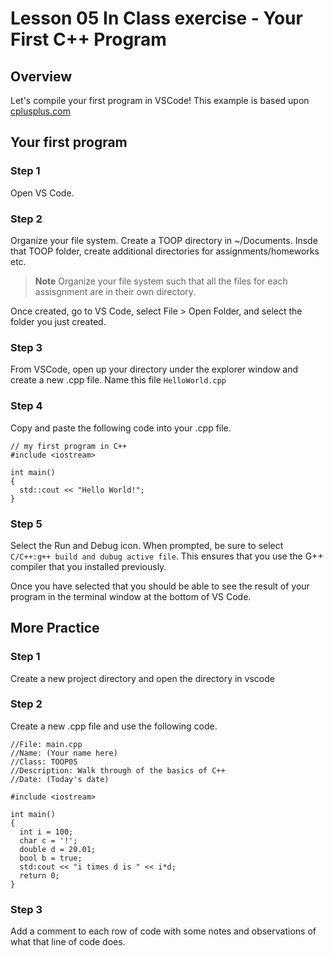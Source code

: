 # Lesson 05 In Class exercise - Your First C++ Program
## Overview
Let's compile your first program in VSCode!  This example is based upon [cplusplus.com](https://www.cplusplus.com/doc/tutorial/program_structure/)

## Your first program
### Step 1
Open VS Code. 

### Step 2
Organize your file system.  Create a TOOP directory in ~/Documents.  Insde that TOOP folder, create additional directories for assignments/homeworks etc.  

>**Note**
  >Organize your file system such that all the files for each assisgnment are in their own directory.

Once created, go to VS Code, select File > Open Folder, and select the folder you just created.  

### Step 3
From VSCode, open up your directory under the explorer window and create a new .cpp file.  Name this file `HelloWorld.cpp`

### Step 4
Copy and paste the following code into your .cpp file.

```
// my first program in C++
#include <iostream>

int main()
{
  std::cout << "Hello World!";
}
```
### Step 5
Select the Run and Debug icon.  When prompted, be sure to select `C/C++:g++ build and dubug active file`. This ensures that you use the G++ compiler that you installed previously.

Once you have selected that you should be able to see the result of your program in the terminal window at the bottom of VS Code.

## More Practice
### Step 1
Create a new project directory and open the directory in vscode

### Step 2
Create a new .cpp file and use the following code.

```
//File: main.cpp
//Name: (Your name here)
//Class: TOOP05
//Description: Walk through of the basics of C++
//Date: (Today's date)

#include <iostream>

int main()
{
  int i = 100;
  char c = '!';
  double d = 20.01;
  bool b = true;
  std:cout << "i times d is " << i*d;
  return 0;
}
```

### Step 3
Add a comment to each row of code with some notes and observations of what that line of code does.





  
